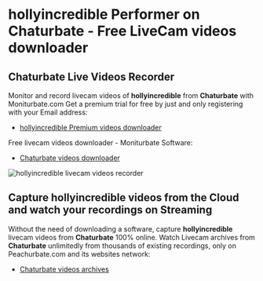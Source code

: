 # hollyincredible Performer on Chaturbate - Free LiveCam videos downloader

## Chaturbate Live Videos Recorder

Monitor and record livecam videos of **hollyincredible** from **Chaturbate** with Moniturbate.com
Get a premium trial for free by just and only registering with your Email address:
* [hollyincredible Premium videos downloader](https://moniturbate.com/request-demo-licence-key.html)

Free livecam videos downloader - Moniturbate Software:
* [Chaturbate videos downloader](https://moniturbate.com/moniturbate-download-software.html)

![hollyincredible livecam videos recorder](https://peachurnet.com/templates/moniturbate-software.png)


## Capture hollyincredible videos from the Cloud and watch your recordings on Streaming

Without the need of downloading a software, capture **hollyincredible** livecam videos from **Chaturbate** 100% online.
Watch Livecam archives from **Chaturbate** unlimitedly from thousands of existing recordings, only on Peachurbate.com and its websites network:
* [Chaturbate videos archives](https://peachurnet.com/)